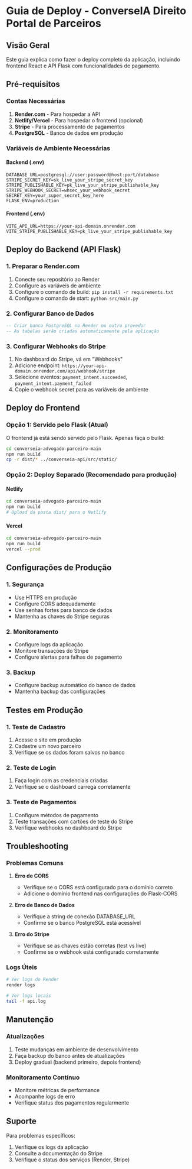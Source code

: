 # Guia de Deploy - ConverseIA Direito Portal de Parceiros

## Visão Geral

Este guia explica como fazer o deploy completo da aplicação, incluindo frontend React e API Flask com funcionalidades de pagamento.

## Pré-requisitos

### Contas Necessárias
1. **Render.com** - Para hospedar a API
2. **Netlify/Vercel** - Para hospedar o frontend (opcional)
3. **Stripe** - Para processamento de pagamentos
4. **PostgreSQL** - Banco de dados em produção

### Variáveis de Ambiente Necessárias

#### Backend (.env)
```env
DATABASE_URL=postgresql://user:password@host:port/database
STRIPE_SECRET_KEY=sk_live_your_stripe_secret_key
STRIPE_PUBLISHABLE_KEY=pk_live_your_stripe_publishable_key
STRIPE_WEBHOOK_SECRET=whsec_your_webhook_secret
SECRET_KEY=your_super_secret_key_here
FLASK_ENV=production
```

#### Frontend (.env)
```env
VITE_API_URL=https://your-api-domain.onrender.com
VITE_STRIPE_PUBLISHABLE_KEY=pk_live_your_stripe_publishable_key
```

## Deploy do Backend (API Flask)

### 1. Preparar o Render.com

1. Conecte seu repositório ao Render
2. Configure as variáveis de ambiente
3. Configure o comando de build: `pip install -r requirements.txt`
4. Configure o comando de start: `python src/main.py`

### 2. Configurar Banco de Dados

```sql
-- Criar banco PostgreSQL no Render ou outro provedor
-- As tabelas serão criadas automaticamente pela aplicação
```

### 3. Configurar Webhooks do Stripe

1. No dashboard do Stripe, vá em "Webhooks"
2. Adicione endpoint: `https://your-api-domain.onrender.com/api/webhook/stripe`
3. Selecione eventos: `payment_intent.succeeded`, `payment_intent.payment_failed`
4. Copie o webhook secret para as variáveis de ambiente

## Deploy do Frontend

### Opção 1: Servido pelo Flask (Atual)
O frontend já está sendo servido pelo Flask. Apenas faça o build:

```bash
cd converseia-advogado-parceiro-main
npm run build
cp -r dist/* ../converseia-api/src/static/
```

### Opção 2: Deploy Separado (Recomendado para produção)

#### Netlify
```bash
cd converseia-advogado-parceiro-main
npm run build
# Upload da pasta dist/ para o Netlify
```

#### Vercel
```bash
cd converseia-advogado-parceiro-main
npm run build
vercel --prod
```

## Configurações de Produção

### 1. Segurança
- Use HTTPS em produção
- Configure CORS adequadamente
- Use senhas fortes para banco de dados
- Mantenha as chaves do Stripe seguras

### 2. Monitoramento
- Configure logs da aplicação
- Monitore transações do Stripe
- Configure alertas para falhas de pagamento

### 3. Backup
- Configure backup automático do banco de dados
- Mantenha backup das configurações

## Testes em Produção

### 1. Teste de Cadastro
1. Acesse o site em produção
2. Cadastre um novo parceiro
3. Verifique se os dados foram salvos no banco

### 2. Teste de Login
1. Faça login com as credenciais criadas
2. Verifique se o dashboard carrega corretamente

### 3. Teste de Pagamentos
1. Configure métodos de pagamento
2. Teste transações com cartões de teste do Stripe
3. Verifique webhooks no dashboard do Stripe

## Troubleshooting

### Problemas Comuns

1. **Erro de CORS**
   - Verifique se o CORS está configurado para o domínio correto
   - Adicione o domínio frontend nas configurações do Flask-CORS

2. **Erro de Banco de Dados**
   - Verifique a string de conexão DATABASE_URL
   - Confirme se o banco PostgreSQL está acessível

3. **Erro do Stripe**
   - Verifique se as chaves estão corretas (test vs live)
   - Confirme se o webhook está configurado corretamente

### Logs Úteis

```bash
# Ver logs do Render
render logs

# Ver logs locais
tail -f api.log
```

## Manutenção

### Atualizações
1. Teste mudanças em ambiente de desenvolvimento
2. Faça backup do banco antes de atualizações
3. Deploy gradual (backend primeiro, depois frontend)

### Monitoramento Contínuo
- Monitore métricas de performance
- Acompanhe logs de erro
- Verifique status dos pagamentos regularmente

## Suporte

Para problemas específicos:
1. Verifique os logs da aplicação
2. Consulte a documentação do Stripe
3. Verifique o status dos serviços (Render, Stripe)